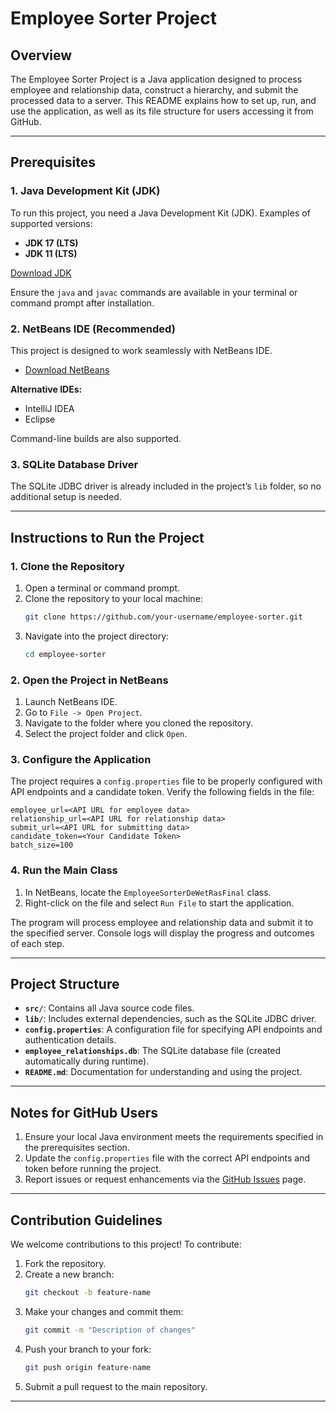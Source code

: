 # Employee Sorter Project

## Overview
The Employee Sorter Project is a Java application designed to process employee and relationship data, construct a hierarchy, and submit the processed data to a server. This README explains how to set up, run, and use the application, as well as its file structure for users accessing it from GitHub.

---

## Prerequisites

### 1. **Java Development Kit (JDK)**
To run this project, you need a Java Development Kit (JDK). Examples of supported versions:
- **JDK 17 (LTS)**
- **JDK 11 (LTS)**

[Download JDK](https://www.oracle.com/java/technologies/javase-downloads.html)

Ensure the `java` and `javac` commands are available in your terminal or command prompt after installation.

### 2. **NetBeans IDE** (Recommended)
This project is designed to work seamlessly with NetBeans IDE.
- [Download NetBeans](https://netbeans.apache.org/download/)

**Alternative IDEs:**
- IntelliJ IDEA
- Eclipse

Command-line builds are also supported.

### 3. **SQLite Database Driver**
The SQLite JDBC driver is already included in the project’s `lib` folder, so no additional setup is needed.

---

## Instructions to Run the Project

### 1. **Clone the Repository**
1. Open a terminal or command prompt.
2. Clone the repository to your local machine:
   ```bash
   git clone https://github.com/your-username/employee-sorter.git
   ```
3. Navigate into the project directory:
   ```bash
   cd employee-sorter
   ```

### 2. **Open the Project in NetBeans**
1. Launch NetBeans IDE.
2. Go to `File -> Open Project`.
3. Navigate to the folder where you cloned the repository.
4. Select the project folder and click `Open`.

### 3. **Configure the Application**
The project requires a `config.properties` file to be properly configured with API endpoints and a candidate token. Verify the following fields in the file:
```properties
employee_url=<API URL for employee data>
relationship_url=<API URL for relationship data>
submit_url=<API URL for submitting data>
candidate_token=<Your Candidate Token>
batch_size=100
```

### 4. **Run the Main Class**
1. In NetBeans, locate the `EmployeeSorterDeWetRasFinal` class.
2. Right-click on the file and select `Run File` to start the application.

The program will process employee and relationship data and submit it to the specified server. Console logs will display the progress and outcomes of each step.

---

## Project Structure
- **`src/`**: Contains all Java source code files.
- **`lib/`**: Includes external dependencies, such as the SQLite JDBC driver.
- **`config.properties`**: A configuration file for specifying API endpoints and authentication details.
- **`employee_relationships.db`**: The SQLite database file (created automatically during runtime).
- **`README.md`**: Documentation for understanding and using the project.

---

## Notes for GitHub Users
1. Ensure your local Java environment meets the requirements specified in the prerequisites section.
2. Update the `config.properties` file with the correct API endpoints and token before running the project.
3. Report issues or request enhancements via the [GitHub Issues](https://github.com/your-username/employee-sorter/issues) page.

---

## Contribution Guidelines
We welcome contributions to this project! To contribute:
1. Fork the repository.
2. Create a new branch:
   ```bash
   git checkout -b feature-name
   ```
3. Make your changes and commit them:
   ```bash
   git commit -m "Description of changes"
   ```
4. Push your branch to your fork:
   ```bash
   git push origin feature-name
   ```
5. Submit a pull request to the main repository.

---

